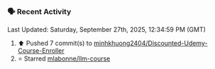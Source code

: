 ### 🗣 Recent Activity

<!--RECENT_ACTIVITY:last_update-->
Last Updated: Saturday, September 27th, 2025, 12:34:59 PM (GMT)
<!--RECENT_ACTIVITY:last_update_end-->
<!--RECENT_ACTIVITY:start-->
1. ⬆️ Pushed 7 commit(s) to [minhkhuong2404/Discounted-Udemy-Course-Enroller](https://github.com/minhkhuong2404/Discounted-Udemy-Course-Enroller)<br>
2. ⭐ Starred [mlabonne/llm-course](https://github.com/mlabonne/llm-course)<br>
<!--RECENT_ACTIVITY:end-->

